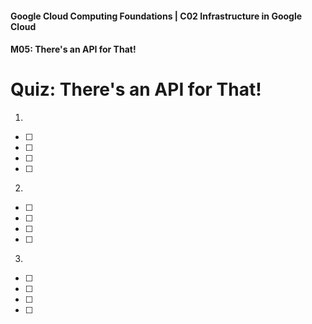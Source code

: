 #### Google Cloud Computing Foundations | C02 Infrastructure in Google Cloud
#### M05: There's an API for That!

# Quiz: There's an API for That!

1. 
- [ ] 
- [ ] 
- [ ] 
- [ ] 
> 

2. 
- [ ] 
- [ ] 
- [ ] 
- [ ] 
> 

3. 
- [ ] 
- [ ] 
- [ ] 
- [ ] 
> 



